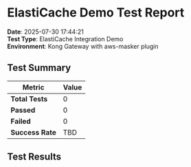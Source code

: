 # ElastiCache Demo Test Report

**Date**: 2025-07-30 17:44:21  
**Test Type**: ElastiCache Integration Demo  
**Environment**: Kong Gateway with aws-masker plugin

## Test Summary

| Metric | Value |
|--------|-------|
| **Total Tests** | 0 |
| **Passed** | 0 |
| **Failed** | 0 |
| **Success Rate** | TBD |

## Test Results

